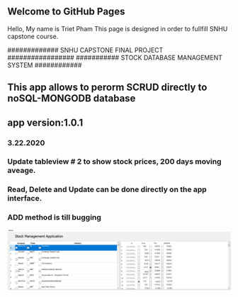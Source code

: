 ## Welcome to GitHub Pages

Hello, My name is Triet Pham
This page is designed in order to fullfill SNHU capstone course.

############# SNHU CAPSTONE FINAL PROJECT #################
########### STOCK DATABASE MANAGEMENT SYSTEM ############
## This app allows to perorm SCRUD directly to noSQL-MONGODB database
## app version:1.0.1
  ### 3.22.2020
   ### Update tableview # 2 to show stock prices, 200 days moving aveage.
   ### Read, Delete and Update can be done directly on the app interface.
   ### ADD method is till bugging


![main interface](image/1.PNG)
